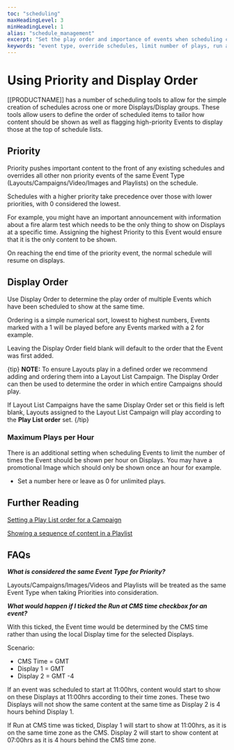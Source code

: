 ```yaml
---
toc: "scheduling"
maxHeadingLevel: 3
minHeadingLevel: 1
alias: "schedule_management"
excerpt: "Set the play order and importance of events when scheduling content"
keywords: "event type, override schedules, limit number of plays, run at cms time"
---
```


# Using Priority and Display Order

[[PRODUCTNAME]] has a number of scheduling tools to allow for the simple creation of schedules across one or more Displays/Display groups. These tools allow users to define the order of scheduled items to tailor how content should be shown as well as flagging high-priority Events to display those at the top of schedule lists.

## Priority

Priority pushes important content to the front of any existing schedules and overrides all other non priority events of the same Event Type (Layouts/Campaigns/Video/Images and Playlists) on the schedule.   

Schedules with a higher priority take precedence over those with lower priorities, with 0 considered the lowest.

For example, you might have an important announcement with information about a fire alarm test which needs to be the only thing to show on Displays at a specific time. Assigning the highest Priority to this Event would ensure that it is the only content to be shown.

On reaching the end time of the priority event, the normal schedule will resume on displays.

## Display Order

Use Display Order to determine the play order of multiple Events which have been scheduled to show at the same time.

Ordering is a simple numerical sort, lowest to highest numbers, Events marked with a 1 will be played before any Events marked with a 2 for example.

Leaving the Display Order field blank will default to the order that the Event was first added.

{tip}
**NOTE:** To ensure Layouts play in a defined order we recommend adding and ordering them into a Layout List Campaign. The Display Order can then be used to determine the order in which entire Campaigns should play.

If Layout List Campaigns have the same Display Order set or this field is left blank, Layouts assigned to the Layout List Campaign will play according to the **Play List order** set. 
{/tip}

### Maximum Plays per Hour

There is an additional setting when scheduling Events to limit the number of times the Event should be shown per hour on Displays. You may have a promotional Image which should only be shown once an hour for example.

- Set a number here or leave as 0 for unlimited plays.

## Further Reading

[Setting a Play List order for a Campaign](scheduling_layout_list_campaign.html)

[Showing a sequence of content in a Playlist](getting_started_showing_a_playlist.html)

## FAQs

***What is considered the same Event Type for Priority?***

Layouts/Campaigns/Images/Videos and Playlists will be treated as the same Event Type when taking Priorities into consideration.

***What would happen if I ticked the Run at CMS time checkbox for an event?***

With this ticked, the Event time would be determined by the CMS time rather than using the local Display time for the selected Displays.

Scenario:

- CMS Time = GMT
- Display 1 = GMT
- Display 2 = GMT -4

If an event was scheduled to start at 11:00hrs, content would start to show on these Displays at 11:00hrs according to their time zones. These two Displays will not show the same content at the same time as Display 2 is 4 hours behind Display 1.

If Run at CMS time was ticked, Display 1 will start to show at 11:00hrs, as it is on the same time zone as the CMS. Display 2 will start to show content at 07:00hrs as it is 4 hours behind the CMS time zone.

